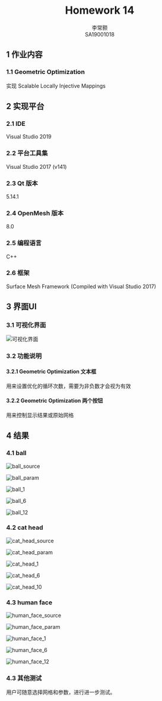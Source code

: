 # <center>Homework 14</center>

<center>李常颢</center>

<center>SA19001018</center>

## 1 作业内容

### 1.1 Geometric Optimization

实现 Scalable Locally Injective Mappings

## 2 实现平台

### 2.1 IDE

Visual Studio 2019

### 2.2 平台工具集

Visual Studio 2017 (v141)

### 2.3 Qt 版本

5.14.1

### 2.4 OpenMesh 版本

8.0

### 2.5 编程语言

C++

### 2.6 框架

Surface Mesh Framework (Compiled with Visual Studio 2017)

## 3 界面UI

### 3.1 可视化界面

![可视化界面](./img/可视化界面.png)

### 3.2 功能说明

#### 3.2.1 Geometric Optimization 文本框

用来设置优化的循环次数，需要为非负数才会视为有效

#### 3.2.2 Geometric Optimization 两个按钮

用来控制显示结果或原始网格

## 4 结果

### 4.1 ball

![ball_source](./img/ball_source.png)

![ball_param](./img/ball_param.png)

![ball_1](./img/ball_1.png)

![ball_6](./img/ball_6.png)

![ball_12](./img/ball_12.png)

### 4.2 cat head

![cat_head_source](./img/cat_head_source.png)

![cat_head_param](./img/cat_head_param.png)

![cat_head_1](./img/cat_head_1.png)

![cat_head_6](./img/cat_head_6.png)

![cat_head_10](./img/cat_head_10.png)

### 4.3 human face

![human_face_source](./img/human_face_source.png)

![human_face_param](./img/human_face_param.png)

![human_face_1](./img/human_face_1.png)

![human_face_6](./img/human_face_6.png)

![human_face_12](./img/human_face_12.png)



### 4.3 其他测试

用户可随意选择网格和参数，进行进一步测试。